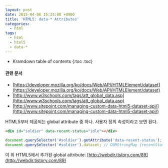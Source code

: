 ```yaml
---
layout: post
date: 2015-04-06 15:33:00 +0900
title: 'HTML5: data-* Attributes'
categories:
  - html
tags:
  - html
  - html5
  - data-*
---
```


* Kramdown table of contents
{:toc .toc}

#### 관련 문서

- [https://developer.mozilla.org/ko/docs/Web/API/HTMLElement/dataset](https://developer.mozilla.org/ko/docs/Web/API/HTMLElement/dataset)
- [http://www.w3schools.com/tags/att_global_data.asp](http://www.w3schools.com/tags/att_global_data.asp)
- [http://www.sitepoint.com/managing-custom-data-html5-dataset-api/](http://www.sitepoint.com/managing-custom-data-html5-dataset-api/)

HTML5부터 제공되는 global attribute 중 하나. 사용자 정의 속성이라고 보면 된다.

```html
<div id="soldier" data-recent-status="idle"></div>
```

```js
document.querySelector('#soldier').getAttribute('data-recent-status'); // 'idle'
document.querySelector('#soldier').dataset; // DOMStringMap {recentStatus: "idle"}
```

이 외 HTML5에서 추가된 global attribute: [http://webdir.tistory.com/89](http://webdir.tistory.com/89)
